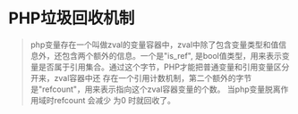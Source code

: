 # PHP垃圾回收机制
>php变量存在一个叫做zval的变量容器中，zval中除了包含变量类型和值信息外，还包含两个额外的信息。一个是"is_ref",
是bool值类型，用来表示变量是否属于引用集合。通过这个字节，PHP才能把普通变量和引用变量区分开来，zval容器中还
存在一个引用计数机制，第二个额外的字节是"refcount"，用来表示指向这个zval容器变量的个数。
>当php变量脱离作用域时refcount 会减少 为0 时就回收了。
